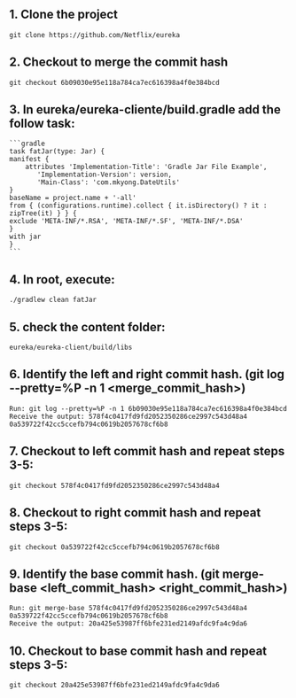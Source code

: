  ## 1. Clone the project 
    git clone https://github.com/Netflix/eureka

## 2. Checkout to merge the commit hash
    git checkout 6b09030e95e118a784ca7ec616398a4f0e384bcd

## 3. In **eureka/eureka-cliente/build.gradle** add the follow task:
    ```gradle
    task fatJar(type: Jar) {
    manifest {
        attributes 'Implementation-Title': 'Gradle Jar File Example',  
           'Implementation-Version': version,
           'Main-Class': 'com.mkyong.DateUtils'
    }
    baseName = project.name + '-all'
    from { (configurations.runtime).collect { it.isDirectory() ? it : zipTree(it) } } {
    exclude 'META-INF/*.RSA', 'META-INF/*.SF', 'META-INF/*.DSA'
    }
    with jar
    }
    ```

## 4. In root, execute:
    ./gradlew clean fatJar

## 5. check the content folder: 
    eureka/eureka-client/build/libs

## 6. Identify the left and right commit hash. (git log --pretty=%P -n 1 <merge_commit_hash>)
    Run: git log --pretty=%P -n 1 6b09030e95e118a784ca7ec616398a4f0e384bcd
    Receive the output: 578f4c0417fd9fd2052350286ce2997c543d48a4 0a539722f42cc5ccefb794c0619b2057678cf6b8

## 7. Checkout to left commit hash and repeat steps 3-5:
    git checkout 578f4c0417fd9fd2052350286ce2997c543d48a4

## 8. Checkout to right commit hash and repeat steps 3-5:
    git checkout 0a539722f42cc5ccefb794c0619b2057678cf6b8

## 9. Identify the base commit hash. (git merge-base <left_commit_hash> <right_commit_hash>)
    Run: git merge-base 578f4c0417fd9fd2052350286ce2997c543d48a4 0a539722f42cc5ccefb794c0619b2057678cf6b8
    Receive the output: 20a425e53987ff6bfe231ed2149afdc9fa4c9da6

## 10. Checkout to base commit hash and repeat steps 3-5:
    git checkout 20a425e53987ff6bfe231ed2149afdc9fa4c9da6



